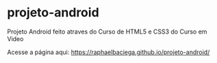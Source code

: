 # projeto-android
Projeto Android feito atraves do Curso de HTML5 e CSS3 do Curso em Video

Acesse a página aqui: https://raphaelbaciega.github.io/projeto-android/
